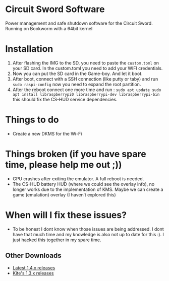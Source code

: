 # Circuit Sword Software
Power management and safe shutdown software for the Circuit Sword. Running on Bookworm with a 64bit kernel

# Installation
1. After flashing the IMG to the SD, you need to paste the `custom.toml` on your SD card. In the custom.toml you need to add your WIFI credentials. 
2. Now you can put the SD card in the Game-boy. And let it boot.
3. After boot, connect with a SSH connection (like putty or taby) and run `sudo raspi-config` now you need to expand the root partition.
4. After the reboot connect one more time and run : `sudo apt update sudo apt install libraspberrypi0 libraspberrypi-dev libraspberrypi-bin` this should fix the CS-HUD service dependencies.

# Things to do
- Create a new DKMS for the Wi-Fi

# Things broken (if you have spare time, please help me out ;))
- GPU crashes after exiting the emulator. A full reboot is needed.
- The CS-HUD battery HUD (where we could see the overlay info), no longer works due to the implementation of KMS. Maybe we can create a game (emulation) overlay (I haven’t explored this)

# When will I fix these issues?
- To be honest I dont know when those issues are being addressed. I dont have that much time and my knowledge is also not up to date for this :). I just hacked this together in my spare time.

## Other Downloads
- [Latest 1.4.x releases](https://github.com/weese/Circuit-Sword/releases)
- [Kite's 1.3.x releases](https://github.com/kiteretro/Circuit-Sword/releases)
